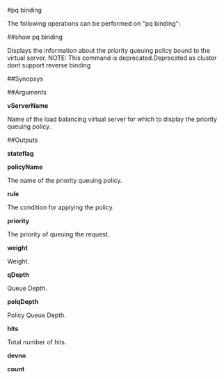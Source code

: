 #pq binding

The following operations can be performed on "pq binding":


##show pq binding

Displays the information about the priority queuing policy bound to the virtual server. NOTE: This command is deprecated.Deprecated as cluster dont support reverse binding


##Synopsys




##Arguments

<b>vServerName</b>
Name of the load balancing virtual server for which to display the priority queuing policy.



##Outputs

<b>stateflag</b>

<b>policyName</b>
The name of the priority queuing policy.

<b>rule</b>
The condition for applying the policy.

<b>priority</b>
The priority of queuing the request.

<b>weight</b>
Weight.

<b>qDepth</b>
Queue Depth.

<b>polqDepth</b>
Policy Queue Depth.

<b>hits</b>
Total number of hits.

<b>devno</b>

<b>count</b>



